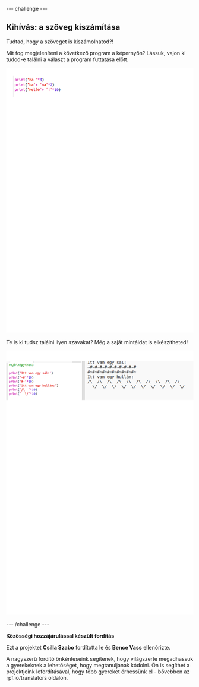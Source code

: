 --- challenge ---

## Kihívás: a szöveg kiszámítása

Tudtad, hogy a szöveget is kiszámolhatod?!

Mit fog megjeleníteni a következő program a képernyőn? Lássuk, vajon ki tudod-e találni a választ a program futtatása előtt.

![képernyőkép](images/me-text-calc.png)

Te is ki tudsz találni ilyen szavakat? Még a saját mintáidat is elkészítheted!

![képernyőkép](images/me-patterns.png)

--- /challenge ---


**Közösségi hozzájárulással készült fordítás**

Ezt a projektet **Csilla Szabo** fordította le és **Bence Vass** ellenőrizte.

A nagyszerű fordító önkénteseink segítenek, hogy világszerte megadhassuk a gyerekeknek a lehetőséget, hogy megtanuljanak kódolni. Ön is segíthet a projektjeink lefordításával, hogy több gyereket érhessünk el - bővebben az rpf.io/translators oldalon.